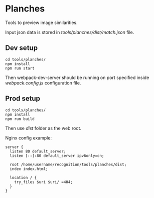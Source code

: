 # Planches

Tools to preview image similarities.

Input json data is stored in *tools/planches/dist/match.json* file.

## Dev setup

    cd tools/planches/
    npm install
    npm run start

Then webpack-dev-server should be running on port specified inside
*webpack.config.js* configuration file.

## Prod setup

    cd tools/planches/
    npm install
    npm run build

Then use *dist* folder as the web root.

Nginx config example:

    server {
      listen 80 default_server;
      listen [::]:80 default_server ipv6only=on;

      root /home/username/recognition/tools/planches/dist;
      index index.html;

      location / {
        try_files $uri $uri/ =404;
      }
    }
